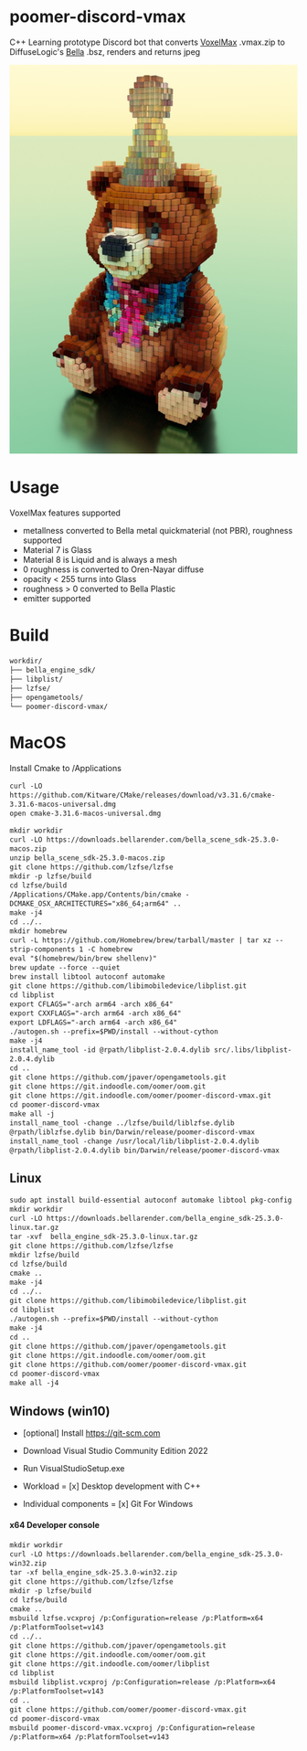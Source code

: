# poomer-discord-vmax

C++ Learning prototype Discord bot that converts [VoxelMax](https://voxelmax.com) .vmax.zip to DiffuseLogic's [Bella](https://bellarender.com) .bsz, renders and returns jpeg

![example](resources/example.jpg)

# Usage

VoxelMax features supported
- metallness converted to Bella metal quickmaterial (not PBR), roughness supported
- Material 7 is Glass
- Material 8 is Liquid and is always a mesh
- 0 roughness is converted to Oren-Nayar diffuse
- opacity < 255 turns into Glass
- roughness > 0 converted to Bella Plastic
- emitter supported

# Build

```
workdir/
├── bella_engine_sdk/
├── libplist/
├── lzfse/
├── opengametools/
└── poomer-discord-vmax/
```

# MacOS
Install Cmake to /Applications
```
curl -LO https://github.com/Kitware/CMake/releases/download/v3.31.6/cmake-3.31.6-macos-universal.dmg
open cmake-3.31.6-macos-universal.dmg
```

```
mkdir workdir
curl -LO https://downloads.bellarender.com/bella_scene_sdk-25.3.0-macos.zip
unzip bella_scene_sdk-25.3.0-macos.zip
git clone https://github.com/lzfse/lzfse
mkdir -p lzfse/build
cd lzfse/build
/Applications/CMake.app/Contents/bin/cmake -DCMAKE_OSX_ARCHITECTURES="x86_64;arm64" ..
make -j4
cd ../..
mkdir homebrew
curl -L https://github.com/Homebrew/brew/tarball/master | tar xz --strip-components 1 -C homebrew
eval "$(homebrew/bin/brew shellenv)"
brew update --force --quiet
brew install libtool autoconf automake
git clone https://github.com/libimobiledevice/libplist.git
cd libplist
export CFLAGS="-arch arm64 -arch x86_64"                                        
export CXXFLAGS="-arch arm64 -arch x86_64"
export LDFLAGS="-arch arm64 -arch x86_64"
./autogen.sh --prefix=$PWD/install --without-cython
make -j4
install_name_tool -id @rpath/libplist-2.0.4.dylib src/.libs/libplist-2.0.4.dylib
cd ..
git clone https://github.com/jpaver/opengametools.git
git clone https://git.indoodle.com/oomer/oom.git
git clone https://git.indoodle.com/oomer/poomer-discord-vmax.git
cd poomer-discord-vmax
make all -j
install_name_tool -change ../lzfse/build/liblzfse.dylib @rpath/liblzfse.dylib bin/Darwin/release/poomer-discord-vmax
install_name_tool -change /usr/local/lib/libplist-2.0.4.dylib @rpath/libplist-2.0.4.dylib bin/Darwin/release/poomer-discord-vmax
```

## Linux 

```
sudo apt install build-essential autoconf automake libtool pkg-config
mkdir workdir
curl -LO https://downloads.bellarender.com/bella_engine_sdk-25.3.0-linux.tar.gz
tar -xvf  bella_engine_sdk-25.3.0-linux.tar.gz
git clone https://github.com/lzfse/lzfse
mkdir lzfse/build
cd lzfse/build
cmake ..
make -j4
cd ../..
git clone https://github.com/libimobiledevice/libplist.git
cd libplist
./autogen.sh --prefix=$PWD/install --without-cython
make -j4
cd ..
git clone https://github.com/jpaver/opengametools.git
git clone https://git.indoodle.com/oomer/oom.git
git clone https://github.com/oomer/poomer-discord-vmax.git
cd poomer-discord-vmax
make all -j4
```

## Windows (win10) 
- [optional] Install https://git-scm.com

- Download Visual Studio Community Edition 2022
- Run VisualStudioSetup.exe
- Workload = [x] Desktop development with C++
- Individual components = [x] Git For Windows

#### x64 Developer console
```
mkdir workdir
curl -LO https://downloads.bellarender.com/bella_engine_sdk-25.3.0-win32.zip
tar -xf bella_engine_sdk-25.3.0-win32.zip
git clone https://github.com/lzfse/lzfse
mkdir -p lzfse/build
cd lzfse/build
cmake ..
msbuild lzfse.vcxproj /p:Configuration=release /p:Platform=x64 /p:PlatformToolset=v143
cd ../..
git clone https://github.com/jpaver/opengametools.git
git clone https://git.indoodle.com/oomer/oom.git
git clone https://git.indoodle.com/oomer/libplist
cd libplist
msbuild libplist.vcxproj /p:Configuration=release /p:Platform=x64 /p:PlatformToolset=v143
cd ..
git clone https://github.com/oomer/poomer-discord-vmax.git
cd poomer-discord-vmax
msbuild poomer-discord-vmax.vcxproj /p:Configuration=release /p:Platform=x64 /p:PlatformToolset=v143
```
